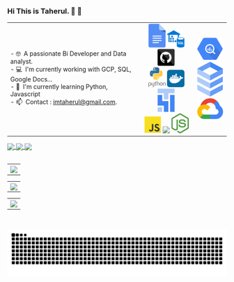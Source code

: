 <!--
**imtaherul/imtaherul** is a ✨ _special_ ✨ repository because its `README.md` (this file) appears on your GitHub profile.

Here are some ideas to get you started:

- 🔭 I’m currently working on ...
- 🌱 I’m currently learning ...
- 👯 I’m looking to collaborate on ...
- 🤔 I’m looking for help with ...
- 💬 Ask me about ...
- 📫 How to reach me: ...
- 😄 Pronouns: ...
- ⚡ Fun fact: ...
-->



### Hi This is Taherul. 👋 🚀

<table>
    <tr>
        <td width="60%">
            - 🤓&ensp;A passionate Bi Developer and Data analyst. <br>
            - 💻&ensp;I'm currently working with GCP, SQL, Google Docs... <br>
            - 🌱&ensp;I'm currently learning Python, Javascript<br>
            - 📫&ensp;Contact : <a href="mailto:imtaherul@gmail.com">imtaherul@gmail.com</a>.
        </td>
        <td width="25%">
            <div align="center">
                <img width="40" src="https://github.com/imtaherul/imtaherul/blob/main/google-docs.svg" />
                <img width="40" src="https://github.com/imtaherul/imtaherul/blob/main/sql-datawarehouse.svg" />
                <img width="40" src="https://github.com/imtaherul/imtaherul/blob/main/github.svg" />
            </div>
            <div align="center">
                <img width="40" src="https://github.com/imtaherul/imtaherul/blob/main/python-vertical.svg" />
                <img width="40" src="https://github.com/imtaherul/imtaherul/blob/main/docker-tile.svg" />
                <img width="40" src="https://github.com/imtaherul/imtaherul/blob/main/google-cloud-composer.svg" />
            </div>
            <div align="center">
                <img width="40" src="https://github.com/imtaherul/imtaherul/blob/main/javascript.svg" />
                <img width="40" src="https://cdn.jsdelivr.net/gh/devicons/devicon/icons/typescript/typescript-original.svg" />
                <img width="40" src="https://github.com/imtaherul/imtaherul/blob/main/nodejs-seeklogo.com.svg" />
            </div>
        </td>
        <td width="15%">
            <div align="center">
                <img width="60" src="https://github.com/imtaherul/imtaherul/blob/6f7eb8133c26295a21938b7d8f6b71973e6190fd/bigquery-icon.svg" />
                <img width="60" src="https://github.com/imtaherul/imtaherul/blob/main/google-cloud-sql.svg" />
                <img width="60" src="https://github.com/imtaherul/imtaherul/blob/main/google-cloud-platform.svg" />
            </div>
        </td>
    </tr>
</table>
  
<div>
  <a href="https://www.linkedin.com/in/imtaherul/" target="_blank">
    <img align="center" src="https://img.shields.io/badge/LinkedIn-0077B5?style=for-the-badge&logo=linkedin&logoColor=white" />
  </a>
  <a href="mailto:imtaherul@gmail.com">
    <img align="center" src="https://img.shields.io/badge/Gmail-D14836?style=for-the-badge&logo=gmail&logoColor=white" />
  </a>  
<!--   <a href="https://www.instagram.com/samuelcupertino.dev" target="_blank">
    <img align="center" src="https://img.shields.io/badge/Instagram-E4405F?style=for-the-badge&logo=instagram&logoColor=white" />
  </a> -->
  <a href="https://codepen.io/imtaherul)" target="_blank">
    <img align="center" width="75" src="https://i1.wp.com/blog.codepen.io/wp-content/uploads/2012/08/main_logo.jpeg?resize=690%2C258&ssl=1" />
  </a>    
</div>

<br>
<table>
    <tr>
        <td>
            <a href="#">
              <img align="center" src="https://github-readme-stats.vercel.app/api/top-langs/?username=imtaherul&layout=compact&theme=tokyonight" />
            </a>
        </td>
    </tr> 
</table>

<table>
    <tr>
        <td>
            <a href="#">
              <img align="center" src="https://github-profile-trophy.vercel.app/?username=imtaherul&theme=onedark" />
            </a>
        </td>
    </tr> 
</table>
<table>
    <tr>
        <td>
            <a href="#">
              <img align="center" src="https://github-readme-stats.vercel.app/api?username=imtaherul&show_icons=true&theme=tokyonight" />
            </a>
        </td>
    </tr> 
</table>


<br>
        
![Snake animation](https://github.com/imtaherul/imtaherul/blob/main/github-contribution-grid-snake.svg)
